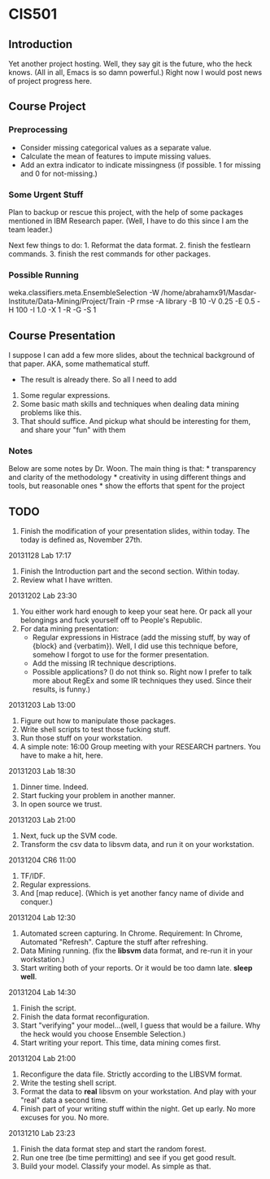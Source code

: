CIS501
======

## Introduction ##
Yet another project hosting. Well, they say git is the future, who the
heck knows. (All in all, Emacs is so damn powerful.)
Right now I would post news of project progress here.

## Course Project ##

### Preprocessing ###
* Consider missing categorical values as a separate value.
* Calculate the mean of features to impute missing values.
* Add an extra indicator to indicate missingness (if possible. 1 for
  missing and 0 for not-missing.)

### Some Urgent Stuff ###
Plan to backup or rescue this project, with the help of some packages
mentioned in IBM Research paper. (Well, I have to do this since I am
the team leader.)

Next few things to do:
    1. Reformat the data format.
    2. finish the festlearn commands.
    3. finish the rest commands for other packages.

### Possible Running ###
weka.classifiers.meta.EnsembleSelection -W /home/abrahamx91/Masdar-Institute/Data-Mining/Project/Train -P rmse -A library -B 10 -V 0.25 -E 0.5 -H 100 -I 1.0 -X 1 -R -G -S 1

## Course Presentation ##
I suppose I can add a few more slides, about the technical background
of that paper. AKA, some mathematical stuff.

* The result is already there. So all I need to add
1. Some regular expressions.
2. Some basic math skills and techniques when dealing data mining
problems like this.
3. That should suffice. And pickup what should be interesting for
them, and share your "fun" with them

### Notes ###
Below are some notes by Dr. Woon.
The main thing is that:
    * transparency and clarity of the methodology
    * creativity in using different things and tools, but reasonable ones
    * show the efforts that spent for the project


## TODO ##
1. Finish the modification of your presentation slides, within
   today. The today is defined as, November 27th.

20131128 Lab 17:17
1. Finish the Introduction part and the second section. Within today.
2. Review what I have written.

20131202 Lab 23:30
1. You either work hard enough to keep your seat here. Or pack
       all your belongings and fuck yourself off to People's
       Republic.
2. For data mining presentation:
    * Regular expressions in Histrace (add the missing stuff,
      by way of {block} and {verbatim}). Well, I did use this
      technique before, somehow I forgot to use for the former
      presentation.
    * Add the missing IR technique descriptions.
    * Possible applications? (I do not think so. Right now I
      prefer to talk more about RegEx and some IR techniques
      they used. Since their results, is funny.)
    
20131203 Lab 13:00
1. Figure out how to manipulate those packages.
2. Write shell scripts to test those fucking stuff.
3. Run those stuff on your workstation.
4. A simple note: 16:00 Group meeting with your RESEARCH
   partners. You have to make a hit, here.

20131203 Lab 18:30
1. Dinner time. Indeed.
2. Start fucking your problem in another manner.
3. In open source we trust.

20131203 Lab 21:00
1. Next, fuck up the SVM code.
2. Transform the csv data to libsvm data, and run it on your
   workstation. 

20131204 CR6 11:00
1. TF/IDF.
2. Regular expressions.
3. And [map reduce]. (Which is yet another fancy name of divide and
   conquer.)

20131204 Lab 12:30
1. Automated screen capturing. In Chrome.
   Requirement: In Chrome, Automated "Refresh".
   Capture the stuff after refreshing.
2. Data Mining running. (fix the **libsvm** data format, and re-run it
in your workstation.)
3. Start writing both of your reports. Or it would be too damn
   late. **sleep well**.

20131204 Lab 14:30
1. Finish the script.
2. Finish the data format reconfiguration.
3. Start "verifying" your model...(well, I guess that would be a
   failure. Why the heck would you choose Ensemble Selection.)
4. Start writing your report. This time, data mining comes first.

20131204 Lab 21:00
1. Reconfigure the data file. Strictly according to the LIBSVM format.
2. Write the testing shell script.
3. Format the data to **real** libsvm on your workstation. And play
   with your "real" data a second time.
4. Finish part of your writing stuff within the night. Get up
   early. No more excuses for you. No more.

20131210 Lab 23:23
1. Finish the data format step and start the random forest.
2. Run one tree (be time permitting) and see if you get good result.
3. Build your model. Classify your model. As simple as that.
